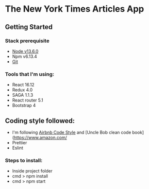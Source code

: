 # The New York Times Articles App

## Getting Started
### Stack prerequisite
-  [Node v13.6.0](https://nodejs.org/en/)
-  Npm v6.13.4
-  [Git](https://git-scm.com/downloads)

### Tools that I'm using:
- React 16.12
- Redux 4.0
- SAGA 1.1.3
- React router 5.1
- Bootstrap 4

## Coding style followed:
- I'm following [Airbnb Code Style](https://github.com/airbnb/javascript/tree/master/react) and [Uncle Bob clean code book](https://www.amazon.com/
- Prettier
- Eslint

### Steps to install:
- Inside project folder
- cmd > npm install
- cmd > npm start
